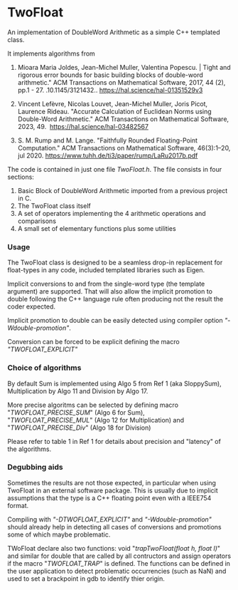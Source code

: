 # TwoFloat
An implementation of DoubleWord Arithmetic as a simple C++ templated class.

It implements algorithms from

1. Mioara Maria Joldes, Jean-Michel Muller, Valentina Popescu. |
Tight and rigorous error bounds for basic building blocks of double-word arithmetic."
ACM Transactions on Mathematical Software, 2017, 44 (2), pp.1 - 27. .10.1145/3121432.. https://hal.science/hal-01351529v3

2. Vincent Lefèvre, Nicolas Louvet, Jean-Michel Muller, Joris Picot, Laurence Rideau. 
"Accurate Calculation of Euclidean Norms using Double-Word Arithmetic."
ACM Transactions on Mathematical Software, 2023, 49.  https://hal.science/hal-03482567

3. S. M. Rump and M. Lange. 
"Faithfully Rounded Floating-Point Computation."
ACM Transactions on Mathematical Software, 46(3):1–20, jul 2020. https://www.tuhh.de/ti3/paper/rump/LaRu2017b.pdf


The code is contained in just one file *TwoFloat.h*.
The file consists in four sections:
1. Basic Block of DoubleWord Arithmetic imported from a previous project in C.
2. The TwoFloat class itself
3. A set of operators implementing the 4 arithmetic operations and comparisons
4. A small set of elementary functions plus some utilities

### Usage

The TwoFloat class is designed to be a seamless drop-in replacement for float-types in any code, included templated libraries such as Eigen.

Implicit conversions to and from the single-word type (the template argument) are supported.
That will also allow the implicit promotion to double following the C++ language rule often producing not the result the coder expected.

Implicit promotion to double can be easily detected using compiler option *"-Wdouble-promotion"*.

Conversion can be forced to be explicit defining the macro *"TWOFLOAT_EXPLICIT"*

### Choice of algorithms

By default Sum is implemented using Algo 5 from Ref 1 (aka SloppySum), Multiplication by Algo 11 and Division by Algo 17.

More precise algoritms can be selected by defining macro "*TWOFLOAT_PRECISE_SUM*" (Algo 6 for Sum), "*TWOFLOAT_PRECISE_MUL*" (Algo 12 for Multiplication) and
"*TWOFLOAT_PRECISE_Div*" (Algo 18 for Division)

Please refer to table 1 in Ref 1 for details about precision and "latency" of the algorithms.

### Degubbing aids
Sometimes the results are not those expected, in particular when using TwoFloat in an external software package. This is usually due to implicit assumptions that the type is a C++ floating point even with a IEEE754 format.

Compiling with *"-DTWOFLOAT_EXPLICIT"* and *"-Wdouble-promotion"* should already help in detecting all cases of conversions and promotions some of which maybe problematic.

TWoFloat declare also two functions: void "*trapTwoFloat(float h, float l)*" and similar for double that are called by all contructors and assign operators if the macro "*TWOFLOAT_TRAP*" is defined. The functions can be defined in the user application to detect problematic occurrencies (such as NaN) and used to set a brackpoint in gdb to identify thier origin.
